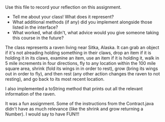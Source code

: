 Use this file to record your reflection on this assignment.

- Tell me about your class! What does it represent?
- What additional methods (if any) did you implement alongside those listed in the interface?
- What worked, what didn't, what advice would you give someone taking this course in the future?

The class represents a raven living near Sitka, Alaska. It can grab an object if it's not alreading holding something in their claws, drop an item if it is holding it in its claws, examine an item, use an item if it is holding it, walk in 5 mile increments in four directions, fly to any location within the 100 mile square area, shrink (fold its wings in in order to rest), grow (bring its wings out in order to fly), and then rest (any other action changes the raven to not resting), and go back to its most recent location. 

I also implemented a toString method that prints out all the relevant information of the raven. 

It was a fun assignment. Some of the instructions from the Contract.java didn't have as much relevance (like the shrink and grow returning a Number). I would say to have FUN!!! 
